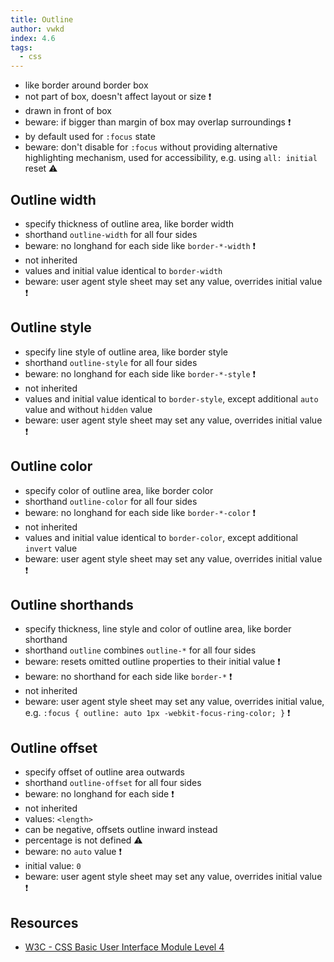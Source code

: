 ```yaml
---
title: Outline
author: vwkd
index: 4.6
tags:
  - css
---
```


- like border around border box
- not part of box, doesn't affect layout or size ❗️
- drawn in front of box
- beware: if bigger than margin of box may overlap surroundings ❗️
- by default used for `:focus` state
- beware: don't disable for `:focus` without providing alternative highlighting mechanism, used for accessibility, e.g. using `all: initial` reset ⚠️



## Outline width

- specify thickness of outline area, like border width
- shorthand `outline-width` for all four sides
- beware: no longhand for each side like `border-*-width` ❗️
- not inherited
- values and initial value identical to `border-width`
- beware: user agent style sheet may set any value, overrides initial value ❗️



## Outline style

- specify line style of outline area, like border style
- shorthand `outline-style` for all four sides
- beware: no longhand for each side like `border-*-style` ❗️
- not inherited
- values and initial value identical to `border-style`, except additional `auto` value and without `hidden` value
- beware: user agent style sheet may set any value, overrides initial value ❗️



## Outline color

- specify color of outline area, like border color
- shorthand `outline-color` for all four sides
- beware: no longhand for each side like `border-*-color` ❗️
- not inherited
- values and initial value identical to `border-color`, except additional `invert` value
- beware: user agent style sheet may set any value, overrides initial value ❗️



## Outline shorthands

- specify thickness, line style and color of outline area, like border shorthand
- shorthand `outline` combines `outline-*` for all four sides
- beware: resets omitted outline properties to their initial value ❗️
- beware: no shorthand for each side like `border-*` ❗️
- not inherited
- beware: user agent style sheet may set any value, overrides initial value, e.g. `:focus { outline: auto 1px -webkit-focus-ring-color; }` ❗️



## Outline offset

- specify offset of outline area outwards
- shorthand `outline-offset` for all four sides
- beware: no longhand for each side ❗️
- not inherited
- values: `<length>`
- can be negative, offsets outline inward instead
- percentage is not defined ⚠️
- beware: no `auto` value ❗️
- initial value: `0`
- beware: user agent style sheet may set any value, overrides initial value ❗️



## Resources

- [W3C - CSS Basic User Interface Module Level 4](https://www.w3.org/TR/css-ui-4/)